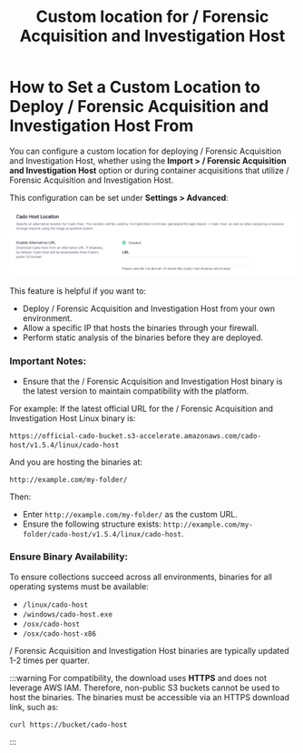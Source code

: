 ﻿---
title: Custom location for / Forensic Acquisition and Investigation Host
hide_title: true
sidebar_position: 5
---

# How to Set a Custom Location to Deploy / Forensic Acquisition and Investigation Host From

You can configure a custom location for deploying / Forensic Acquisition and Investigation Host, whether using the **Import > / Forensic Acquisition and Investigation Host** option or during container acquisitions that utilize / Forensic Acquisition and Investigation Host.

This configuration can be set under **Settings > Advanced**:

![Custom Cado Host Settings](/img/custom-cado-host.png)

This feature is helpful if you want to:
- Deploy / Forensic Acquisition and Investigation Host from your own environment.
- Allow a specific IP that hosts the binaries through your firewall.
- Perform static analysis of the binaries before they are deployed.

### Important Notes:
- Ensure that the / Forensic Acquisition and Investigation Host binary is the latest version to maintain compatibility with the platform.

For example:
If the latest official URL for the / Forensic Acquisition and Investigation Host Linux binary is:
```
https://official-cado-bucket.s3-accelerate.amazonaws.com/cado-host/v1.5.4/linux/cado-host
```
And you are hosting the binaries at:
```
http://example.com/my-folder/
```
Then:
- Enter `http://example.com/my-folder/` as the custom URL.
- Ensure the following structure exists: `http://example.com/my-folder/cado-host/v1.5.4/linux/cado-host`.

### Ensure Binary Availability:
To ensure collections succeed across all environments, binaries for all operating systems must be available:
- `/linux/cado-host`
- `/windows/cado-host.exe`
- `/osx/cado-host`
- `/osx/cado-host-x86`

/ Forensic Acquisition and Investigation Host binaries are typically updated 1-2 times per quarter.

:::warning
For compatibility, the download uses **HTTPS** and does not leverage AWS IAM. Therefore, non-public S3 buckets cannot be used to host the binaries. The binaries must be accessible via an HTTPS download link, such as: 
```
curl https://bucket/cado-host
```
:::
